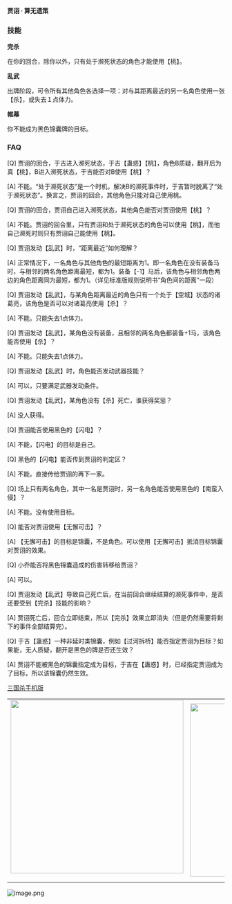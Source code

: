 
#### 贾诩 · 算无遗策  

### 技能

**完杀**

在你的回合，除你以外，只有处于濒死状态的角色才能使用【桃】。

**乱武**

出牌阶段，可令所有其他角色各选择一项：对与其距离最近的另一名角色使用一张【杀】，或失去１点体力。

**帷幕**

你不能成为黑色锦囊牌的目标。

### FAQ

[Q] 贾诩的回合，于吉进入濒死状态，于吉【蛊惑】【桃】，角色B质疑，翻开后为真【桃】，B进入濒死状态，于吉能否对B使用【桃】？

[A] 不能。“处于濒死状态”是一个时机，解决B的濒死事件时，于吉暂时脱离了“处于濒死状态”。换言之，贾诩的回合，其他角色只能对自己使用桃。



[Q] 贾诩的回合，贾诩自己进入濒死状态，其他角色能否对贾诩使用【桃】？

[A] 不能。贾诩的回合里，只有贾诩和处于濒死状态的角色可以使用【桃】，而他自己濒死时则只有贾诩自己能使用【桃】。



[Q] 贾诩发动【乱武】时，“距离最近”如何理解？

[A] 正常情况下，一名角色与其他角色的最短距离为1。即一名角色在没有装备马时，与相邻的两名角色距离最短，都为1。装备【-1】马后，该角色与相邻角色两边的角色距离同为最短，都为1。（详见标准版规则说明书“角色间的距离“一段）



[Q] 贾诩发动【乱武】，与某角色距离最近的角色只有一个处于【空城】状态的诸葛亮，该角色是否可以对诸葛亮使用【杀】？

[A] 不能。只能失去1点体力。



[Q] 贾诩发动【乱武】，某角色没有装备，且相邻的两名角色都装备+1马，该角色能否使用【杀】？

[A] 不能。只能失去1点体力。



[Q] 贾诩发动【乱武】时，角色能否发动武器技能？

[A] 可以，只要满足武器发动条件。



[Q] 贾诩发动【乱武】，某角色没有【杀】死亡，谁获得奖惩？

[A] 没人获得。



[Q] 贾诩能否使用黑色的【闪电】？

[A] 不能，【闪电】的目标是自己。



[Q] 黑色的【闪电】能否传到贾诩的判定区？

[A] 不能。直接传给贾诩的再下一家。



[Q] 场上只有两名角色，其中一名是贾诩时，另一名角色能否使用黑色的【南蛮入侵】？

[A] 不能。没有使用目标。



[Q] 能否对贾诩使用【无懈可击】？

[A] 【无懈可击】的目标是锦囊，不是角色。可以使用【无懈可击】抵消目标锦囊对贾诩的效果。



[Q] 小乔能否将黑色锦囊造成的伤害转移给贾诩？

[A] 可以。



[Q] 贾诩发动【乱武】导致自己死亡后，在当前回合继续结算的濒死事件中，是否还要受到【完杀】技能的影响？

[A] 贾诩死亡后，回合立即结束，所以【完杀】效果立即消失（但是仍然需要将剩下的事件全部结算完）。



[Q] 于吉【蛊惑】一种非延时类锦囊，例如【过河拆桥】能否指定贾诩为目标？如果能，无人质疑，翻开是黑色的牌是否还生效？

[A] 贾诩不能被黑色的锦囊指定成为目标，于吉在【蛊惑】时，已经指定贾诩成为了目标，所以该锦囊仍然生效。


 [三国杀手机版](https://apps.apple.com/cn/app/%E4%B8%89%E5%9B%BD%E6%9D%80%E9%97%AE%E9%A2%98%E7%AD%94%E7%96%91/id527602078)
    <div style="text-align: center"><table><tr>
    <td style="text-align: center">
<img src="https://is4-ssl.mzstatic.com/image/thumb/PurpleSource116/v4/1b/38/06/1b380673-fa07-7d70-76af-cc625e8e7894/97f20edf-1616-4b93-9e88-fbaebfe22faf_page-0.jpg/460x0w.webp" height="400">
</td>
<td style="text-align: center">
<img src="https://is5-ssl.mzstatic.com/image/thumb/PurpleSource126/v4/f6/ae/05/f6ae053d-def3-e9be-a991-74954202adad/7a500a3f-0dc0-4c7a-8287-6eed7e11d2b4_page-1.jpg/460x0w.webp" height="400">
</td>
<td style="text-align: center">
<img src="https://is2-ssl.mzstatic.com/image/thumb/PurpleSource126/v4/f3/38/97/f33897de-2a22-ec13-1832-60c35c10fe7c/7fbfdcd6-9f03-45ce-8dc1-bad59b0e5f5d_page-2.jpg/460x0w.webp" height="400">
</td>
<td style="text-align: center">
<img src="https://is2-ssl.mzstatic.com/image/thumb/PurpleSource116/v4/7c/bf/db/7cbfdbb7-8d99-a661-c3a7-bc4e3fdb840a/5e805d5e-b991-4341-bdf6-233a5dd8d703_page-3.jpg/460x0w.webp" height="400">
</td>
</tr>
</table>
</div>
    
 ![image.png](https://s2.loli.net/2022/01/10/Z85EF3hBpvU41oI.png)
